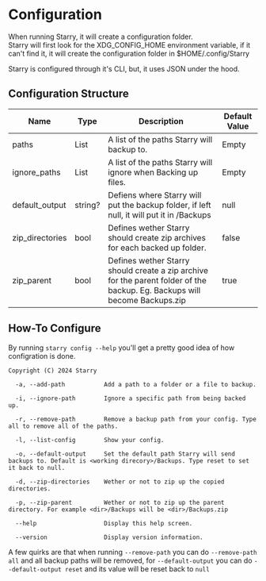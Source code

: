 # Configuration

When running Starry, it will create a configuration folder. <br>
Starry will first look for the XDG_CONFIG_HOME environment variable, if it can't find it, it will create the configuration folder in $HOME/.config/Starry

Starry is configured through it's CLI, but, it uses JSON under the hood.

## Configuration Structure
| Name            | Type         | Description                                                                                                                | Default Value |
|-----------------|--------------|----------------------------------------------------------------------------------------------------------------------------|---------------|
| paths           | List<string> | A list of the paths Starry will backup to.                                                                                 | Empty         |
| ignore_paths    | List<string> | A list of the paths Starry will ignore when Backing up files.                                                              | Empty         |
| default_output  | string?      | Defiens where Starry will put the backup folder, if left null, it will put it in <WorkingDir>/Backups                      | null          |
| zip_directories | bool         | Defines wether Starry should create zip archives for each backed up folder.                                                | false         |
| zip_parent      | bool         | Defines wether Starry should create a zip archive for the parent folder of the backup. Eg. Backups will become Backups.zip | true              |

## How-To Configure
By running `starry config --help` you'll get a pretty good idea of how configration is done.

```
Copyright (C) 2024 Starry

  -a, --add-path           Add a path to a folder or a file to backup.

  -i, --ignore-path        Ignore a specific path from being backed up.

  -r, --remove-path        Remove a backup path from your config. Type all to remove all of the paths.

  -l, --list-config        Show your config.

  -o, --default-output     Set the default path Starry will send backups to. Default is <working direcory>/Backups. Type reset to set it back to null.

  -d, --zip-directories    Wether or not to zip up the copied directories.

  -p, --zip-parent         Wether or not to zip up the parent directory. For example <dir>/Backups will be <dir>/Backups.zip

  --help                   Display this help screen.

  --version                Display version information.
```

A few quirks are that when running `--remove-path` you can do `--remove-path all` and all backup paths will be removed, for `--default-output` you can do `--default-output reset` and its value will be reset back to `null`

